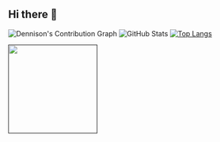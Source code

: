 ## Hi there 👋




![Dennison's Contribution Graph](https://github-readme-activity-graph.cyclic.app/graph?username=dennisonlau&theme=github-compact)
![GitHub Stats](https://github-readme-stats.vercel.app/api?username=dennisonlau&show_icons=true&theme=transparent)
[![Top Langs](https://github-readme-stats.vercel.app/api/top-langs/?username=dennisonlau&layout=compact)](https://github.com/anuraghazra/github-readme-stats)


<a href="">
  <img height=180 align="center" src="https://github-readme-stats.vercel.app/api?username=dennisonlau&show_icons=true&theme=transparent" />
</a>

